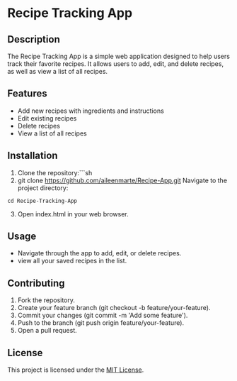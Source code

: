 # Recipe Tracking App
## Description

The Recipe Tracking App is a simple web application designed to help users track their favorite recipes. It allows users to add, edit, and delete recipes, as well as view a list of all recipes.

## Features
- Add new recipes with ingredients and instructions
- Edit existing recipes
- Delete recipes
- View a list of all recipes

## Installation
1. Clone the repository:```sh
2. git clone https://github.com/aileenmarte/Recipe-App.git
Navigate to the project directory:

`
cd Recipe-Tracking-App
`

3. Open index.html in your web browser.

## Usage
- Navigate through the app to add, edit, or delete recipes.
- view all your saved recipes in the list.

## Contributing
1. Fork the repository.
2. Create your feature branch (git checkout -b feature/your-feature).
3. Commit your changes (git commit -m 'Add some feature').
4. Push to the branch (git push origin feature/your-feature).
5. Open a pull request.

## License
This project is licensed under the [MIT License](LICENSE).
